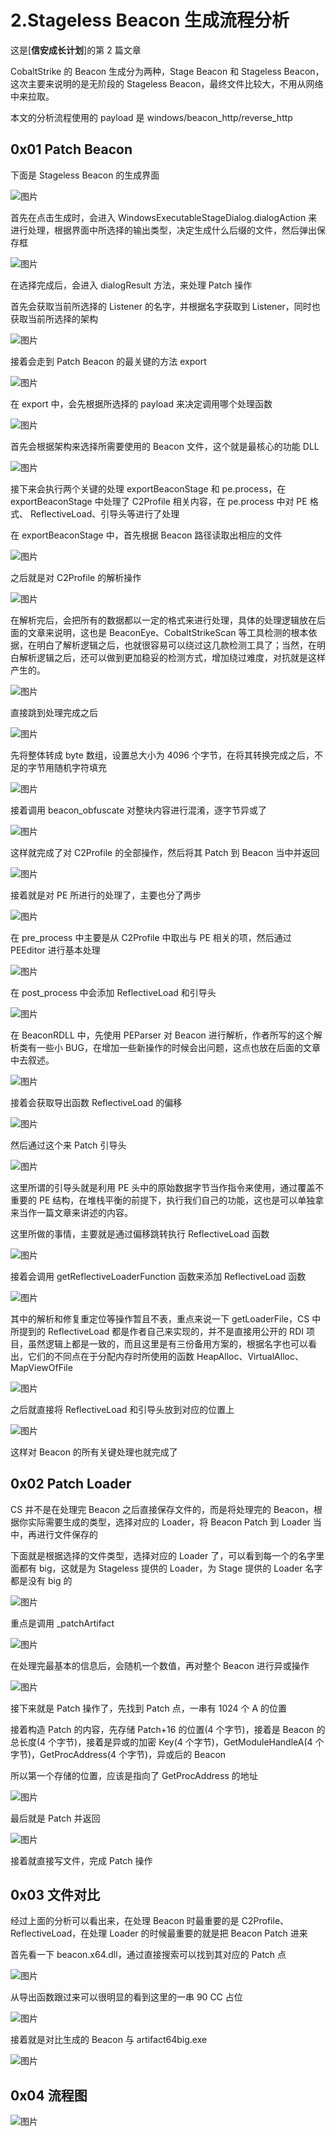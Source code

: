# 2.Stageless Beacon 生成流程分析

这是\[**信安成长计划**]的第 2 篇文章

CobaltStrike 的 Beacon 生成分为两种，Stage Beacon 和 Stageless Beacon，这次主要来说明的是无阶段的 Stageless Beacon，最终文件比较大，不用从网络中来拉取。

本文的分析流程使用的 payload 是 windows/beacon\_http/reverse\_http

## 0x01 Patch Beacon

下面是 Stageless Beacon 的生成界面

![图片](https://img-blog.csdnimg.cn/img\_convert/1659542adeff365c1fcf22488177aaa5.png)

首先在点击生成时，会进入 WindowsExecutableStageDialog.dialogAction 来进行处理，根据界面中所选择的输出类型，决定生成什么后缀的文件，然后弹出保存框

![图片](https://img-blog.csdnimg.cn/img\_convert/dd8e01e237806f0e3bd2c4ebfa0d036e.png)

在选择完成后，会进入 dialogResult 方法，来处理 Patch 操作

首先会获取当前所选择的 Listener 的名字，并根据名字获取到 Listener，同时也获取当前所选择的架构

![图片](https://img-blog.csdnimg.cn/img\_convert/85cc3d301f597bda55663978d540f85f.png)

接着会走到 Patch Beacon 的最关键的方法 export

![图片](https://img-blog.csdnimg.cn/img\_convert/25ad7c2c9c75d96bb10bb08bbf30768a.png)

在 export 中，会先根据所选择的 payload 来决定调用哪个处理函数

![图片](https://img-blog.csdnimg.cn/img\_convert/dbb75f857418cbf2b9875c1f82205eaa.png)

首先会根据架构来选择所需要使用的 Beacon 文件，这个就是最核心的功能 DLL

![图片](https://img-blog.csdnimg.cn/img\_convert/204b38ded6e4ba422a93f95393158e01.png)

接下来会执行两个关键的处理 exportBeaconStage 和 pe.process，在 exportBeaconStage 中处理了 C2Profile 相关内容，在 pe.process 中对 PE 格式、 ReflectiveLoad、引导头等进行了处理

在 exportBeaconStage 中，首先根据 Beacon 路径读取出相应的文件

![图片](https://img-blog.csdnimg.cn/img\_convert/4dff6b42827ded09215cd00438615607.png)

之后就是对 C2Profile 的解析操作

![图片](https://img-blog.csdnimg.cn/img\_convert/8f4aed33f656583cacf0259466478e46.png)

在解析完后，会把所有的数据都以一定的格式来进行处理，具体的处理逻辑放在后面的文章来说明，这也是 BeaconEye、CobaltStrikeScan 等工具检测的根本依据，在明白了解析逻辑之后，也就很容易可以绕过这几款检测工具了；当然，在明白解析逻辑之后，还可以做到更加稳妥的检测方式，增加绕过难度，对抗就是这样产生的。

![图片](https://img-blog.csdnimg.cn/img\_convert/22404d8cc6037bc5b96a7f8562998808.png)

直接跳到处理完成之后

![图片](https://img-blog.csdnimg.cn/img\_convert/83df4128e6e35780649a6e73d53b6014.png)

先将整体转成 byte 数组，设置总大小为 4096 个字节，在将其转换完成之后，不足的字节用随机字符填充

![图片](https://img-blog.csdnimg.cn/img\_convert/0c8974996775690bbf318172dc761c6b.png)

接着调用 beacon\_obfuscate 对整块内容进行混淆，逐字节异或了

![图片](https://img-blog.csdnimg.cn/img\_convert/e4304661c98f85e989d32a9f46f853c3.png)

这样就完成了对 C2Profile 的全部操作，然后将其 Patch 到 Beacon 当中并返回

![图片](https://img-blog.csdnimg.cn/img\_convert/9848e02ca5a2a7df547e5f957b44f23a.png)

接着就是对 PE 所进行的处理了，主要也分了两步

![图片](https://img-blog.csdnimg.cn/img\_convert/e9cb78b57b6af5ca8747c6b0d0c1bbca.png)

在 pre\_process 中主要是从 C2Profile 中取出与 PE 相关的项，然后通过 PEEditor 进行基本处理

![图片](https://img-blog.csdnimg.cn/img\_convert/773478bb1338e1f424771954445cef76.png)

在 post\_process 中会添加 ReflectiveLoad 和引导头

![图片](https://img-blog.csdnimg.cn/img\_convert/b2ef2c800d6a8488f22695c7862a1cb9.png)

在 BeaconRDLL 中，先使用 PEParser 对 Beacon 进行解析，作者所写的这个解析类有一些小 BUG，在增加一些新操作的时候会出问题，这点也放在后面的文章中去叙述。

![图片](https://img-blog.csdnimg.cn/img\_convert/1e47cab920ee51f283765ce1f9714170.png)

接着会获取导出函数 ReflectiveLoad 的偏移

![图片](https://img-blog.csdnimg.cn/img\_convert/65863a348ee75bc7278e1dc181d05828.png)

然后通过这个来 Patch 引导头

![图片](https://img-blog.csdnimg.cn/img\_convert/18d1e4d91bfbac18df910ff51b341481.png)

这里所谓的引导头就是利用 PE 头中的原始数据字节当作指令来使用，通过覆盖不重要的 PE 结构，在堆栈平衡的前提下，执行我们自己的功能，这也是可以单独拿来当作一篇文章来讲述的内容。

这里所做的事情，主要就是通过偏移跳转执行 ReflectiveLoad 函数

![图片](https://img-blog.csdnimg.cn/img\_convert/d0576e5e7e587c02288aeeba7ffc3368.png)

接着会调用 getReflectiveLoaderFunction 函数来添加 ReflectiveLoad 函数

![图片](https://img-blog.csdnimg.cn/img\_convert/c5241faa654ad1a12895d968b50f117e.png)

其中的解析和修复重定位等操作暂且不表，重点来说一下 getLoaderFile，CS 中所提到的 ReflectiveLoad 都是作者自己来实现的，并不是直接用公开的 RDI 项目，虽然逻辑上都是一致的，而且这里是有三份备用方案的，根据名字也可以看出，它们的不同点在于分配内存时所使用的函数 HeapAlloc、VirtualAlloc、MapViewOfFile

![图片](https://img-blog.csdnimg.cn/img\_convert/d003378ccb64b5d41e98664fc0aa1419.png)

之后就直接将 ReflectiveLoad 和引导头放到对应的位置上

![图片](https://img-blog.csdnimg.cn/img\_convert/c41bb4446eec540d87688f16082becef.png)

这样对 Beacon 的所有关键处理也就完成了

## 0x02 Patch Loader

CS 并不是在处理完 Beacon 之后直接保存文件的，而是将处理完的 Beacon，根据你实际需要生成的类型，选择对应的 Loader，将 Beacon Patch 到 Loader 当中，再进行文件保存的

下面就是根据选择的文件类型，选择对应的 Loader 了，可以看到每一个的名字里面都有 big，这就是为 Stageless 提供的 Loader，为 Stage 提供的 Loader 名字都是没有 big 的

![图片](https://img-blog.csdnimg.cn/img\_convert/8c67695b417cf1f3934bd96a0ed182de.png)

重点是调用 \_patchArtifact

![图片](https://img-blog.csdnimg.cn/img\_convert/10f4aecec6a1eff2345373c4f20cd844.png)

在处理完最基本的信息后，会随机一个数值，再对整个 Beacon 进行异或操作

![图片](https://img-blog.csdnimg.cn/img\_convert/817f6d378c48a39d5543a62136dbf0ef.png)

接下来就是 Patch 操作了，先找到 Patch 点，一串有 1024 个 A 的位置

接着构造 Patch 的内容，先存储 Patch+16 的位置(4 个字节)，接着是 Beacon 的总长度(4 个字节)，接着是异或的加密 Key(4 个字节)，GetModuleHandleA(4 个字节)，GetProcAddress(4 个字节)，异或后的 Beacon

所以第一个存储的位置，应该是指向了 GetProcAddress 的地址

![图片](https://img-blog.csdnimg.cn/img\_convert/79b1a4b428d7d652efd5445b4ad36b3f.png)

最后就是 Patch 并返回

![图片](https://img-blog.csdnimg.cn/img\_convert/7fb32229cf9bd72446f7154a63357303.png)

接着就直接写文件，完成 Patch 操作

## 0x03 文件对比

经过上面的分析可以看出来，在处理 Beacon 时最重要的是 C2Profile、ReflectiveLoad，在处理 Loader 的时候最重要的就是把 Beacon Patch 进来

首先看一下 beacon.x64.dll，通过直接搜索可以找到其对应的 Patch 点

![图片](https://img-blog.csdnimg.cn/img\_convert/6bac3cbe02df300860e1b20fa614c32a.png)

从导出函数跟过来可以很明显的看到这里的一串 90 CC 占位

![图片](https://img-blog.csdnimg.cn/img\_convert/ada76b3fb38ed5ec939202be3567c2ae.png)

接着就是对比生成的 Beacon 与 artifact64big.exe

![图片](https://img-blog.csdnimg.cn/img\_convert/cc62ca5e09d21393f17a5b3e42e56a1e.png)

## 0x04 流程图

![图片](https://img-blog.csdnimg.cn/img\_convert/b9731431bf0c565e0903596b1db12ffa.png)
